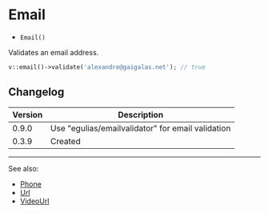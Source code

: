 # Email

- `Email()`

Validates an email address.

```php
v::email()->validate('alexandre@gaigalas.net'); // true
```

## Changelog

Version | Description
--------|-------------
  0.9.0 | Use "egulias/emailvalidator" for email validation
  0.3.9 | Created

***
See also:

  * [Phone](Phone.md)
  * [Url](Url.md)
  * [VideoUrl](VideoUrl.md)
